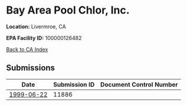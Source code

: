 # Bay Area Pool Chlor, Inc.

**Location:** Livermroe, CA

**EPA Facility ID:** 100000126482

[Back to CA Index](../../index.md)

## Submissions

| Date | Submission ID | Document Control Number |
|------|--------------|-------------------------|
| [1999-06-22](submissions/11886.md) | 11886 |  |

